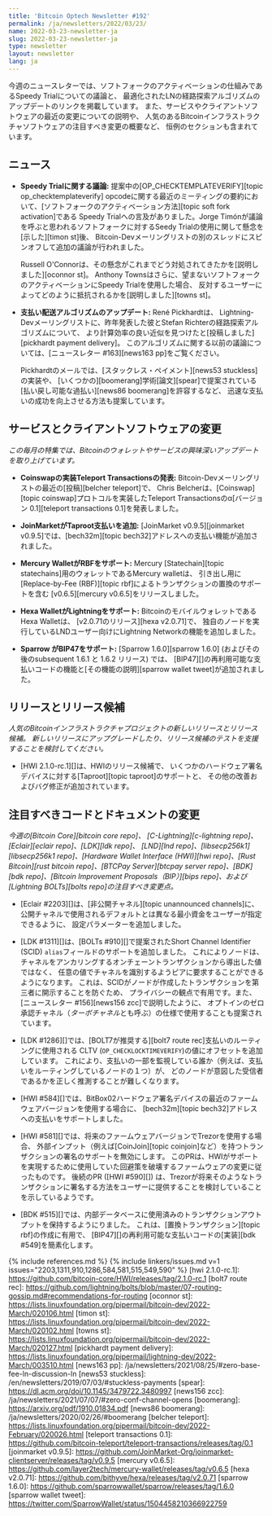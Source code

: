 ```yaml
---
title: 'Bitcoin Optech Newsletter #192'
permalink: /ja/newsletters/2022/03/23/
name: 2022-03-23-newsletter-ja
slug: 2022-03-23-newsletter-ja
type: newsletter
layout: newsletter
lang: ja
---
```

今週のニュースレターでは、ソフトフォークのアクティベーションの仕組みであるSpeedy Trialについての議論と、
最適化されたLNの経路探索アルゴリズムのアップデートのリンクを掲載しています。
また、サービスやクライアントソフトウェアの最近の変更についての説明や、
人気のあるBitcoinインフラストラクチャソフトウェアの注目すべき変更の概要など、
恒例のセクションも含まれています。

## ニュース

- **Speedy Trialに関する議論:** 提案中の[OP_CHECKTEMPLATEVERIFY][topic op_checktemplateverify]
  opcodeに関する最近のミーティングの要約において、[ソフトフォークのアクティベーション方法][topic soft fork activation]である
  Speedy Trialへの言及がありました。Jorge Timónが議論を呼ぶと思われるソフトフォークに対するSeedy Trialの使用に関して懸念を[示した][timon st]後、
  Bitcoin-Devメーリングリストの別のスレッドにスピンオフして追加の議論が行われました。

    Russell O'Connorは、その懸念がこれまでどう対処されてきたかを[説明しました][oconnor st]。
    Anthony Townsはさらに、望まないソフトフォークのアクティベーションにSpeedy Trialを使用した場合、
    反対するユーザーによってどのように抵抗されるかを[説明しました][towns st]。

- **<!--payment-delivery-algorithm-update-->支払い配送アルゴリズムのアップデート:** René Pickhardtは、
  Lightning-Devメーリングリストに、昨年発表した彼とStefan Richterの経路探索アルゴリズムについて、
  より計算効率の良い近似を見つけたと[投稿しました][pickhardt payment delivery]。
  このアルゴリズムに関する以前の議論については、[ニュースレター #163][news163 pp]をご覧ください。

    Pickhardtのメールでは、[スタックレス・ペイメント][news53 stuckless]の実装や、
    [いくつかの][boomerang]学術[論文][spear]で提案されている[払い戻し可能な過払い][news86 boomerang]を許容するなど、
    迅速な支払いの成功を向上させる方法も提案しています。

## サービスとクライアントソフトウェアの変更

*この毎月の特集では、Bitcoinのウォレットやサービスの興味深いアップデートを取り上げています。*

- **Coinswapの実装Teleport Transactionsの発表:**
  Bitcoin-Devメーリングリストの最近の[投稿][belcher teleport]で、
  Chris Belcherは、[Coinswap][topic coinswap]プロトコルを実装したTeleport
  Transactionsのα[バージョン 0.1][teleport transactions 0.1]を発表しました。

- **JoinMarketがTaproot支払いを追加:**
  [JoinMarket v0.9.5][joinmarket v0.9.5]では、[bech32m][topic bech32]アドレスへの支払い機能が追加されました。

- **Mercury WalletがRBFをサポート:**
  Mercury [Statechain][topic statechains]用のウォレットであるMercury walletは、
  引き出し用に[Replace-by-Fee (RBF)][topic rbf]によるトランザクションの置換のサポートを含む
  [v0.6.5][mercury v0.6.5]をリリースしました。

- **Hexa WalletがLightningをサポート:**
  BitcoinのモバイルウォレットであるHexa Walletは、
  [v2.0.71のリリース][hexa v2.0.71]で、
  独自のノードを実行しているLNDユーザー向けにLightning Networkの機能を追加しました。

- **Sparrow がBIP47をサポート:**
  [Sparrow 1.6.0][sparrow 1.6.0] (およびその後のsubsequent 1.6.1 と 1.6.2 リリース) では、
  [BIP47][]の再利用可能な支払いコードの機能と[その機能の説明][sparrow wallet tweet]が追加されました。

## リリースとリリース候補

*人気のBitcoinインフラストラクチャプロジェクトの新しいリリースとリリース候補。
新しいリリースにアップグレードしたり、リリース候補のテストを支援することを検討してください。*

- [HWI 2.1.0-rc.1][]は、HWIのリリース候補で、
  いくつかのハードウェア署名デバイスに対する[Taproot][topic taproot]のサポートと、
  その他の改善およびバグ修正が追加されています。

## 注目すべきコードとドキュメントの変更

*今週の[Bitcoin Core][bitcoin core repo]、
[C-Lightning][c-lightning repo]、[Eclair][eclair repo]、[LDK][ldk repo]、
[LND][lnd repo]、[libsecp256k1][libsecp256k1 repo]、[Hardware Wallet
Interface (HWI)][hwi repo]、[Rust Bitcoin][rust bitcoin repo]、[BTCPay
Server][btcpay server repo]、[BDK][bdk repo]、[Bitcoin Improvement
Proposals（BIP）][bips repo]、および[Lightning BOLTs][bolts repo]の注目すべき変更点。*

- [Eclair #2203][]は、[非公開チャネル][topic unannounced channels]に、
  公開チャネルで使用されるデフォルトとは異なる最小資金をユーザーが指定できるように、
  設定パラメーターを追加しました。

- [LDK #1311][]は、[BOLTs #910][]で提案されたShort Channel Identifier (SCID) `alias`フィールドのサポートを追加しました。
  これによりノードは、チャネルをアンカリングするオンチェーントランザクションから導出した値ではなく、
  任意の値でチャネルを識別するようピアに要求することができるようになります。
  これは、SCIDがノードが作成したトランザクションを第三者に開示することを防ぐため、
  プライバシーの観点で有用です。また、[ニュースレター #156][news156 zcc]で説明したように、
  オプトインのゼロ承認チャネル（*ターボチャネル*とも呼ぶ）の仕様で使用することも提案されています。

- [LDK #1286][]では、[BOLT7が推奨する][bolt7 route rec]支払いのルーティングに使用される
  CLTV (`OP_CHECKLOCKTIMEVERIFY`)の値にオフセットを追加しています。
  これにより、支払いの一部を監視している誰か（例えば、支払いをルーティングしているノードの１つ）が、
  どのノードが意図した受信者であるかを正しく推測することが難しくなります。

- [HWI #584][]では、BitBox02ハードウェア署名デバイスの最近のファームウェアバージョンを使用する場合に、
  [bech32m][topic bech32]アドレスへの支払いをサポートしました。

- [HWI #581][]では、将来のファームウェアバージョンでTrezorを使用する場合、
  外部インプット（例えば[CoinJoin][topic coinjoin]など）を持つトランザクションの署名のサポートを無効にします。
  このPRは、HWIがサポートを実現するために使用していた回避策を破壊するファームウェアの変更に従ったものです。
  後続のPR ([HWI #590][]) は、Trezorが将来そのようなトランザクションに署名する方法をユーザーに提供することを検討していることを示しているようです。

- [BDK #515][]では、内部データベースに使用済みのトランザクションアウトプットを保持するようにりました。
  これは、[置換トランザクション][topic rbf]の作成に有用で、
  [BIP47][]の再利用可能な支払いコードの[実装][bdk #549]を簡素化します。

{% include references.md %}
{% include linkers/issues.md v=1 issues="2203,1311,910,1286,584,581,515,549,590" %}
[hwi 2.1.0-rc.1]: https://github.com/bitcoin-core/HWI/releases/tag/2.1.0-rc.1
[bolt7 route rec]: https://github.com/lightning/bolts/blob/master/07-routing-gossip.md#recommendations-for-routing
[oconnor st]: https://lists.linuxfoundation.org/pipermail/bitcoin-dev/2022-March/020106.html
[timon st]: https://lists.linuxfoundation.org/pipermail/bitcoin-dev/2022-March/020102.html
[towns st]: https://lists.linuxfoundation.org/pipermail/bitcoin-dev/2022-March/020127.html
[pickhardt payment delivery]: https://lists.linuxfoundation.org/pipermail/lightning-dev/2022-March/003510.html
[news163 pp]: /ja/newsletters/2021/08/25/#zero-base-fee-ln-discussion-ln
[news53 stuckless]: /en/newsletters/2019/07/03/#stuckless-payments
[spear]: https://dl.acm.org/doi/10.1145/3479722.3480997
[news156 zcc]: /ja/newsletters/2021/07/07/#zero-conf-channel-opens
[boomerang]: https://arxiv.org/pdf/1910.01834.pdf
[news86 boomerang]: /ja/newsletters/2020/02/26/#boomerang
[belcher teleport]: https://lists.linuxfoundation.org/pipermail/bitcoin-dev/2022-February/020026.html
[teleport transactions 0.1]: https://github.com/bitcoin-teleport/teleport-transactions/releases/tag/0.1
[joinmarket v0.9.5]: https://github.com/JoinMarket-Org/joinmarket-clientserver/releases/tag/v0.9.5
[mercury v0.6.5]: https://github.com/layer2tech/mercury-wallet/releases/tag/v0.6.5
[hexa v2.0.71]: https://github.com/bithyve/hexa/releases/tag/v2.0.71
[sparrow 1.6.0]: https://github.com/sparrowwallet/sparrow/releases/tag/1.6.0
[sparrow wallet tweet]: https://twitter.com/SparrowWallet/status/1504458210366922759
